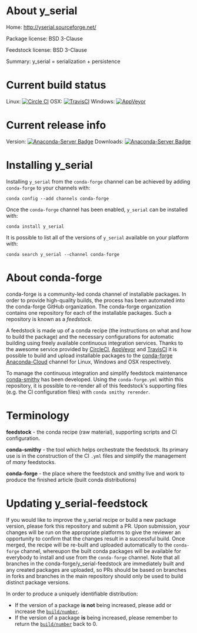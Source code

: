 About y_serial
==============

Home: http://yserial.sourceforge.net/

Package license: BSD 3-Clause

Feedstock license: BSD 3-Clause

Summary: y_serial = serialization + persistence



Current build status
====================

Linux: [![Circle CI](https://circleci.com/gh/conda-forge/y_serial-feedstock.svg?style=shield)](https://circleci.com/gh/conda-forge/y_serial-feedstock)
OSX: [![TravisCI](https://travis-ci.org/conda-forge/y_serial-feedstock.svg?branch=master)](https://travis-ci.org/conda-forge/y_serial-feedstock)
Windows: [![AppVeyor](https://ci.appveyor.com/api/projects/status/github/conda-forge/y_serial-feedstock?svg=True)](https://ci.appveyor.com/project/conda-forge/y-serial-feedstock/branch/master)

Current release info
====================
Version: [![Anaconda-Server Badge](https://anaconda.org/conda-forge/y_serial/badges/version.svg)](https://anaconda.org/conda-forge/y_serial)
Downloads: [![Anaconda-Server Badge](https://anaconda.org/conda-forge/y_serial/badges/downloads.svg)](https://anaconda.org/conda-forge/y_serial)

Installing y_serial
===================

Installing `y_serial` from the `conda-forge` channel can be achieved by adding `conda-forge` to your channels with:

```
conda config --add channels conda-forge
```

Once the `conda-forge` channel has been enabled, `y_serial` can be installed with:

```
conda install y_serial
```

It is possible to list all of the versions of `y_serial` available on your platform with:

```
conda search y_serial --channel conda-forge
```


About conda-forge
=================

conda-forge is a community-led conda channel of installable packages.
In order to provide high-quality builds, the process has been automated into the
conda-forge GitHub organization. The conda-forge organization contains one repository
for each of the installable packages. Such a repository is known as a *feedstock*.

A feedstock is made up of a conda recipe (the instructions on what and how to build
the package) and the necessary configurations for automatic building using freely
available continuous integration services. Thanks to the awesome service provided by
[CircleCI](https://circleci.com/), [AppVeyor](http://www.appveyor.com/)
and [TravisCI](https://travis-ci.org/) it is possible to build and upload installable
packages to the [conda-forge](https://anaconda.org/conda-forge)
[Anaconda-Cloud](http://docs.anaconda.org/) channel for Linux, Windows and OSX respectively.

To manage the continuous integration and simplify feedstock maintenance
[conda-smithy](http://github.com/conda-forge/conda-smithy) has been developed.
Using the ``conda-forge.yml`` within this repository, it is possible to re-render all of
this feedstock's supporting files (e.g. the CI configuration files) with ``conda smithy rerender``.


Terminology
===========

**feedstock** - the conda recipe (raw material), supporting scripts and CI configuration.

**conda-smithy** - the tool which helps orchestrate the feedstock.
                   Its primary use is in the construction of the CI ``.yml`` files
                   and simplify the management of *many* feedstocks.

**conda-forge** - the place where the feedstock and smithy live and work to
                  produce the finished article (built conda distributions)


Updating y_serial-feedstock
===========================

If you would like to improve the y_serial recipe or build a new
package version, please fork this repository and submit a PR. Upon submission,
your changes will be run on the appropriate platforms to give the reviewer an
opportunity to confirm that the changes result in a successful build. Once
merged, the recipe will be re-built and uploaded automatically to the
`conda-forge` channel, whereupon the built conda packages will be available for
everybody to install and use from the `conda-forge` channel.
Note that all branches in the conda-forge/y_serial-feedstock are
immediately built and any created packages are uploaded, so PRs should be based
on branches in forks and branches in the main repository should only be used to
build distinct package versions.

In order to produce a uniquely identifiable distribution:
 * If the version of a package **is not** being increased, please add or increase
   the [``build/number``](http://conda.pydata.org/docs/building/meta-yaml.html#build-number-and-string).
 * If the version of a package **is** being increased, please remember to return
   the [``build/number``](http://conda.pydata.org/docs/building/meta-yaml.html#build-number-and-string)
   back to 0.

